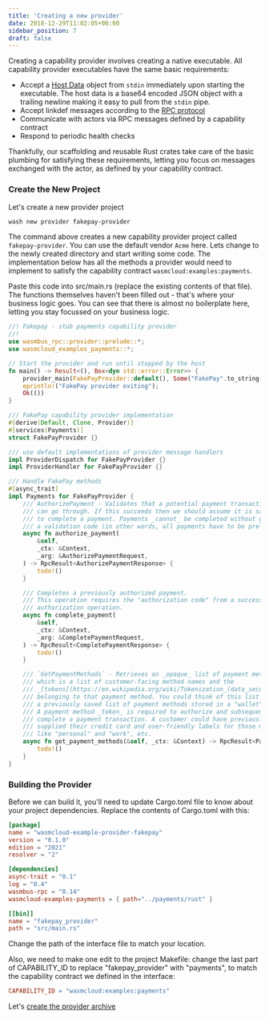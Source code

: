 ```yaml
---
title: 'Creating a new provider'
date: 2018-12-29T11:02:05+06:00
sidebar_position: 7
draft: false
---
```


Creating a capability provider involves creating a native executable. All capability provider executables have the same basic requirements:

- Accept a [Host Data](https://wasmcloud.github.io/interfaces/html/org_wasmcloud_core.html#host_data) object from `stdin` immediately upon starting the executable. The host data is a base64 encoded JSON object with a trailing newline making it easy to pull from the `stdin` pipe.
- Accept linkdef messages according to the [RPC protocol](/docs/0.82/hosts/lattice-protocols/rpc)
- Communicate with actors via RPC messages defined by a capability contract
- Respond to periodic health checks

Thankfully, our scaffolding and reusable Rust crates take care of the basic plumbing for satisfying these requirements, letting you focus on messages exchanged with the actor, as defined by your capability contract.

### Create the New Project

Let's create a new provider project

```bash
wash new provider fakepay-provider
```

The command above creates a new capability provider project called `fakepay-provider`. You can use the default vendor `Acme` here. Lets change to the newly created directory and start writing some code. The implementation below has all the methods a provider would need to implement to satisfy the capability contract `wasmcloud:examples:payments`.

Paste this code into src/main.rs (replace the existing contents of that file). The functions themselves haven't been filled out - that's where your business logic goes. You can see that there is almost no boilerplate here, letting you stay focussed on your business logic.

```rust
//! Fakepay - stub payments capability provider
//!
use wasmbus_rpc::provider::prelude::*;
use wasmcloud_examples_payments::*;

// Start the provider and run until stopped by the host
fn main() -> Result<(), Box<dyn std::error::Error>> {
    provider_main(FakePayProvider::default(), Some("FakePay".to_string()))?;
    eprintln!("FakePay provider exiting");
    Ok(())
}

/// FakePay capability provider implementation
#[derive(Default, Clone, Provider)]
#[services(Payments)]
struct FakePayProvider {}

/// use default implementations of provider message handlers
impl ProviderDispatch for FakePayProvider {}
impl ProviderHandler for FakePayProvider {}

/// Handle FakePay methods
#[async_trait]
impl Payments for FakePayProvider {
    /// AuthorizePayment - Validates that a potential payment transaction
    /// can go through. If this succeeds then we should assume it is safe
    /// to complete a payment. Payments _cannot_ be completed without getting
    /// a validation code (in other words, all payments have to be pre-authorized).
    async fn authorize_payment(
        &self,
        _ctx: &Context,
        _arg: &AuthorizePaymentRequest,
    ) -> RpcResult<AuthorizePaymentResponse> {
        todo!()
    }

    /// Completes a previously authorized payment.
    /// This operation requires the "authorization code" from a successful
    /// authorization operation.
    async fn complete_payment(
        &self,
        _ctx: &Context,
        _arg: &CompletePaymentRequest,
    ) -> RpcResult<CompletePaymentResponse> {
        todo!()
    }

    /// `GetPaymentMethods` - Retrieves an _opaque_ list of payment methods,
    /// which is a list of customer-facing method names and the
    /// _[tokens](https://en.wikipedia.org/wiki/Tokenization_(data_security))_
    /// belonging to that payment method. You could think of this list as
    /// a previously saved list of payment methods stored in a "wallet".
    /// A payment method _token_ is required to authorize and subsequently
    /// complete a payment transaction. A customer could have previously
    /// supplied their credit card and user-friendly labels for those methods
    /// like "personal" and "work", etc.
    async fn get_payment_methods(&self, _ctx: &Context) -> RpcResult<PaymentMethods> {
        todo!()
    }
}
```

### Building the Provider

Before we can build it, you'll need to update Cargo.toml file to know about your project dependencies. Replace the contents of Cargo.toml with this:

```toml
[package]
name = "wasmcloud-example-provider-fakepay"
version = "0.1.0"
edition = "2021"
resolver = "2"

[dependencies]
async-trait = "0.1"
log = "0.4"
wasmbus-rpc = "0.14"
wasmcloud-examples-payments = { path="../payments/rust" }

[[bin]]
name = "fakepay_provider"
path = "src/main.rs"
```

Change the path of the interface file to match your location.

Also, we need to make one edit to the project Makefile: change the last part of CAPABILITY_ID to replace "fakepay_provider" with "payments", to match the capability contract we defined in the interface:

```makefile
CAPABILITY_ID = "wasmcloud:examples:payments"
```

Let's [create the provider archive](../create-par/)

